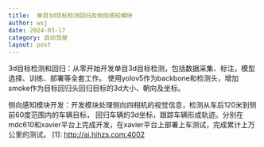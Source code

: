 ```yaml
---
title:  单目3d目标检测回归及侧向感知模块 
author: wsj 
date: 2024-03-17
category: 自动驾驶
layout: post
---
```

 3d目标检测和回归：从零开始开发单目3d目标检测，包括数据采集、标注，模型选择、训练、部署等全套工作。
 使用yolov5作为backbone和检测头，增加smoke作为目标回归头回归目标的3d大小、朝向及坐标。
 
 侧向感知模块开发：开发模块处理侧向四相机的视觉信息，检测从车后120米到侧前60度范围内的车辆目标，
 回归车辆的3d坐标，跟踪车辆形成轨迹。分别在mdc610和xavier平台上完成开发，在xavier平台上部署上车测试，完成累计上万公里的测试。
[1]: http://ai.hihzs.com:4002
